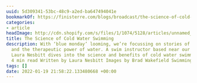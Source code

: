 ```yaml
---
uuid: 5d309341-53bc-48c9-a2ed-ba647494041e
bookmarkOf: https://finisterre.com/blogs/broadcast/the-science-of-cold-water-swimming
categories:
- article
headImage: http://cdn.shopify.com/s/files/1/1074/5128/articles/unnamed_04839430-04ca-4b8c-8494-4045984a2cad.jpg?v=1642413050
title: The Science of Cold Water Swimming
description: With ‘blue monday’ looming, we’re focussing on stories of blue health
  and the therapeutic power of water. A swim instructor based near our Bristol store,
  Laura Nesbitt dives into the science and benefits of cold water swimming. 14.01.22
  4 min read Written by Laura Nesbitt Images by Brad Wakefield Swimming in cold water
tags: []
date: 2022-01-19 21:58:22.133480668 +00:00
---
```

